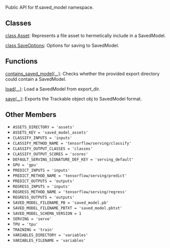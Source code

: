
Public API for tf.saved_model namespace.
## Classes
[class Asset](https://www.tensorflow.org/api_docs/python/tf/saved_model/Asset): Represents a file asset to hermetically include in a SavedModel.

[class SaveOptions](https://www.tensorflow.org/api_docs/python/tf/saved_model/SaveOptions): Options for saving to SavedModel.

## Functions
[contains_saved_model(...)](https://www.tensorflow.org/api_docs/python/tf/saved_model/contains_saved_model): Checks whether the provided export directory could contain a SavedModel.

[load(...)](https://www.tensorflow.org/api_docs/python/tf/saved_model/load): Load a SavedModel from export_dir.

[save(...)](https://www.tensorflow.org/api_docs/python/tf/saved_model/save): Exports the Trackable object obj to SavedModel format.

## Other Members
- `ASSETS_DIRECTORY = 'assets'`
- `ASSETS_KEY = 'saved_model_assets'`
- `CLASSIFY_INPUTS = 'inputs'`
- `CLASSIFY_METHOD_NAME = 'tensorflow/serving/classify'`
- `CLASSIFY_OUTPUT_CLASSES = 'classes'`
- `CLASSIFY_OUTPUT_SCORES = 'scores'`
- `DEFAULT_SERVING_SIGNATURE_DEF_KEY = 'serving_default'`
- `GPU = 'gpu'`
- `PREDICT_INPUTS = 'inputs'`
- `PREDICT_METHOD_NAME = 'tensorflow/serving/predict'`
- `PREDICT_OUTPUTS = 'outputs'`
- `REGRESS_INPUTS = 'inputs'`
- `REGRESS_METHOD_NAME = 'tensorflow/serving/regress'`
- `REGRESS_OUTPUTS = 'outputs'`
- `SAVED_MODEL_FILENAME_PB = 'saved_model.pb'`
- `SAVED_MODEL_FILENAME_PBTXT = 'saved_model.pbtxt'`
- `SAVED_MODEL_SCHEMA_VERSION = 1`
- `SERVING = 'serve'`
- `TPU = 'tpu'`
- `TRAINING = 'train'`
- `VARIABLES_DIRECTORY = 'variables'`
- `VARIABLES_FILENAME = 'variables'`
